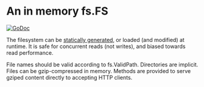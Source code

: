 # An in memory fs.FS

[![GoDoc](https://godoc.org/github.com/ncruces/go-fs/memfs?status.svg)](https://godoc.org/github.com/ncruces/go-fs/memfs)

The filesystem can be [statically generated](https://github.com/ncruces/go-fs/tree/master/memfsgen),
or loaded (and modified) at runtime.
It is safe for concurrent reads (not writes), and biased towards read performance.

File names should be valid according to fs.ValidPath.
Directories are implicit.
Files can be gzip-compressed in memory.
Methods are provided to serve gziped content directly to accepting HTTP clients.
